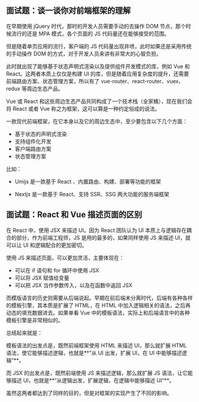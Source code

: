 ## 面试题：谈一谈你对前端框架的理解

在早期使用 jQuery 时代，那时的开发人员需要手动的去操作 DOM 节点，那个时候流行的还是 MPA 模式，各个页面的 JS 代码量还在能够接受的范围。

但是随着单页应用的流行，客户端的 JS 代码量出现井喷，此时如果还是采用传统的手动操作 DOM 的方式，对于开发人员来讲有非常大的心智负担。

此时就出现了能够基于状态声明式渲染以及提供组件开发模式的库，例如 Vue 和 React。这两者本质上仅仅是构建 UI 的库，但是随着应用复杂度的提升，还需要前端路由方案、状态管理方案，所以有了 vue-router、react-router、vuex、redux 等周边生态产品。

Vue 或 React 和这些周边生态产品共同构成了一个技术栈（全家桶），现在我们会将 React 或者 Vue 称之为框架，这可以算是一种约定俗成的说法。

一款现代前端框架，在它本身以及它的周边生态中，至少要包含以下几个方面：

-   基于状态的声明式渲染
-   支持组件化开发
-   客户端路由方案
-   状态管理方案

比如：

-   Umijs 是一款基于 React 、内置路由、构建、部署等功能的框架

-   Nextjs 是一款基于 React、支持 SSR、SSG 两大功能的服务端框架

## 面试题：React 和 Vue 描述页面的区别

在 React 中，使用 JSX 来描述 UI。因为 React 团队认为 UI 本质上与逻辑存在耦合的部分，作为前端工程师，JS 是用的最多的，如果同样使用 JS 来描述 UI，就可以让 UI 和逻辑配合的更加密切。

使用 JS 来描述页面，可以更加灵活，主要体现在：

-   可以在 if 语句和 for 循环中使用 JSX
-   可以将 JSX 赋值给变量
-   可以把 JSX 当作参数传入，以及在函数中返回 JSX

而模版语言的历史则需要从后端说起。早期在前后端未分离时代，后端有各种各样的模板引擎，其本质是扩展了 HTML，在 HTML 中加入逻辑相关的语法，之后再动态的填充数据进去。如果单看 Vue 中的模板语法，实际上和后端语言中的各种模板引擎是非常相似的。

总结起来就是：

模板语法的出发点是，既然前端框架使用 HTML 来描述 UI，那么就扩展 HTML 语法，使它能够描述逻辑，也就是**”从 UI 出发，扩展 UI，在 UI 中能够描述逻辑“**。

而 JSX 的出发点是，既然前端使用 JS 来描述逻辑，那么就扩展 JS 语法，让它能够描述 UI，也就是**”从逻辑出发，扩展逻辑，在逻辑中能够描述 UI“**。

虽然这两者都达到了同样的目的，但是对框架的实现产生了不同的影响。

